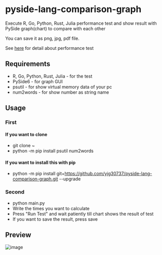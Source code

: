 # pyside-lang-comparison-graph
Execute R, Go, Python, Rust, Julia performance test and show result with PySide graph(chart) to compare with each other

You can save it as png, jpg, pdf file.

See <a href="https://github.com/yjg30737/high-performance-lang-comparison.git">here</a> for detail about performance test

## Requirements
* R, Go, Python, Rust, Julia - for the test
* PySide6 - for graph GUI
* psutil - for show virtual memory data of your pc
* num2words - for show number as string name

## Usage
### First
#### If you want to clone
* git clone ~
* python -m pip install psutil num2words
#### If you want to install this with pip
* python -m pip install git+https://github.com/yjg30737/pyside-lang-comparison-graph.git --upgrade
### Second
* python main.py
* Write the times you want to calculate
* Press "Run Test" and wait patiently till chart shows the result of test
* If you want to save the result, press save

## Preview

![image](https://user-images.githubusercontent.com/55078043/194853301-83c1e399-aa4d-463e-83e2-8b8bcc5c0483.png)
